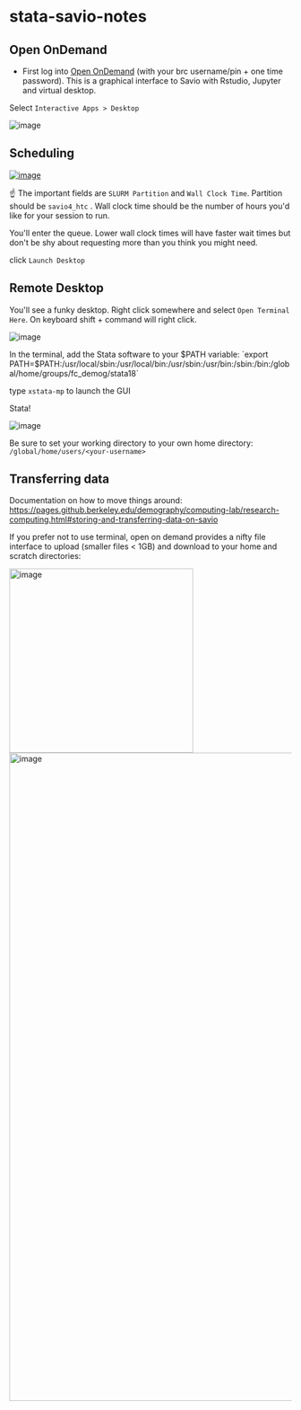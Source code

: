 # stata-savio-notes

## Open OnDemand

- First log into [Open OnDemand](https://ood.brc.berkeley.edu/) (with your brc username/pin + one time password). This is a graphical interface to Savio with Rstudio, Jupyter and virtual desktop.

Select `Interactive Apps > Desktop`

![image](https://github.com/berkeley-demography/stata-savio-notes/assets/20607201/87200dce-e07e-4574-add7-33fa9e2c90d0)





## Scheduling

[![image](https://github.com/berkeley-demography/stata-savio-notes/assets/20607201/34fed54f-f0ee-43ae-9e20-4d5fb5932c08)
](<img width="680" alt="image" src="https://github.com/user-attachments/assets/eb0903ff-e471-4532-9f0b-ca457ee6b626">
)

:point_up: The important fields are `SLURM Partition` and `Wall Clock Time`. Partition should be `savio4_htc` . Wall clock time should be the number of hours you'd like for your session to run.

You'll enter the queue. Lower wall clock times will have faster wait times but don't be shy about requesting more than you think you might need.


click `Launch Desktop`







## Remote Desktop

You'll see a funky desktop. Right click somewhere and select `Open Terminal Here`. On keyboard shift + command will right click. 


![image](https://github.com/berkeley-demography/stata-savio-notes/assets/20607201/6e4f1044-41d8-469b-b112-fcb868d12009)


In the terminal, add the Stata software to your $PATH variable: `export PATH=$PATH:/usr/local/sbin:/usr/local/bin:/usr/sbin:/usr/bin:/sbin:/bin:/global/home/groups/fc_demog/stata18`

type `xstata-mp` to launch the GUI


Stata!

![image](https://github.com/berkeley-demography/stata-savio-notes/assets/20607201/5ddc4cd3-2678-4704-a401-d9eb17d4d9c4)


<!--- Troubleshooting note: if the above does not work and you cannot run `xstata-mp` then you can also `cd` into `/global/home/groups/fc_demog/stata18` and run `./xstata-mp`

![image](https://github.com/berkeley-demography/stata-savio-notes/assets/20607201/de74f6b1-8503-4d95-9a3d-5f1db6cc83d5) -->


Be sure to set your working directory to your own home directory: `/global/home/users/<your-username>`






## Transferring data 

Documentation on how to move things around: https://pages.github.berkeley.edu/demography/computing-lab/research-computing.html#storing-and-transferring-data-on-savio

If you prefer not to use terminal, open on demand provides a nifty file interface to upload (smaller files < 1GB) and download to your home and scratch directories:

<img width="328" alt="image" src="https://github.com/berkeley-demography/stata-savio-notes/assets/20607201/f45c53ee-1592-4a91-a3ea-e46ee54b72c9">


<img width="1154" alt="image" src="https://github.com/berkeley-demography/stata-savio-notes/assets/20607201/b6761c5f-f3db-45b8-87d0-4364fb2fe0e9">




